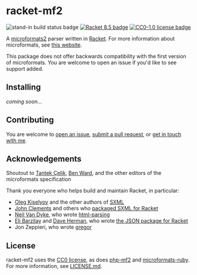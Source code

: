 # racket-mf2
![stand-in build status badge](https://img.shields.io/static/v1?label=build&message=failing&color=D73A49)
[![Racket 8.5 badge](https://img.shields.io/badge/Racket-8.5-3e5ba9.svg?logo=data:image/svg+xml;base64,PD94bWwgdmVyc2lvbj0iMS4wIiBlbmNvZGluZz0idXRmLTgiPz4NCjwhLS0gR2VuZXJhdG9yOiBB%0D%0AZG9iZSBJbGx1c3RyYXRvciAxNS4xLjAsIFNWRyBFeHBvcnQgUGx1Zy1JbiAuIFNWRyBWZXJzaW9u%0D%0AOiA2LjAwIEJ1aWxkIDApICAtLT4NCjwhRE9DVFlQRSBzdmcgUFVCTElDICItLy9XM0MvL0RURCBT%0D%0AVkcgMS4xLy9FTiIgImh0dHA6Ly93d3cudzMub3JnL0dyYXBoaWNzL1NWRy8xLjEvRFREL3N2ZzEx%0D%0ALmR0ZCI+DQo8c3ZnIHZlcnNpb249IjEuMSIgaWQ9ImNpcmNsZV9waWVjZXMiIHhtbG5zPSJodHRw%0D%0AOi8vd3d3LnczLm9yZy8yMDAwL3N2ZyIgeG1sbnM6eGxpbms9Imh0dHA6Ly93d3cudzMub3JnLzE5%0D%0AOTkveGxpbmsiIHg9IjBweCINCgkgeT0iMHB4IiB3aWR0aD0iNTExLjg3NXB4IiBoZWlnaHQ9IjUx%0D%0AMS44MjRweCIgdmlld0JveD0iMCAwIDUxMS44NzUgNTExLjgyNCIgZW5hYmxlLWJhY2tncm91bmQ9%0D%0AIm5ldyAwIDAgNTExLjg3NSA1MTEuODI0Ig0KCSB4bWw6c3BhY2U9InByZXNlcnZlIj4NCjxjaXJj%0D%0AbGUgaWQ9ImNpcmNsZSIgZmlsbD0iI0ZGRkZGRiIgY3g9IjI1Ni4yNTIiIGN5PSIyNTUuOTg2IiBy%0D%0APSIyNTMuMDkzIi8+DQo8cGF0aCBpZD0iYmx1ZS1waWVjZSIgZmlsbD0iIzNFNUJBOSIgZD0iTTQ1%0D%0ANS4zOTgsNDEyLjE5N2MzMy43OTItNDMuMDIxLDUzLjk0Ni05Ny4yNjIsNTMuOTQ2LTE1Ni4yMTEN%0D%0ACgljMC0xMzkuNzc5LTExMy4zMTMtMjUzLjA5My0yNTMuMDkzLTI1My4wOTNjLTMwLjQwNiwwLTU5%0D%0ALjU1OCw1LjM2Ny04Ni41NjYsMTUuMTk3QzI3Mi40MzUsNzEuOTg5LDQwOC4zNDksMjQ3LjgzOSw0%0D%0ANTUuMzk4LDQxMi4xOTd6DQoJIi8+DQo8cGF0aCBpZD0ibGVmdC1yZWQtcGllY2UiIGZpbGw9IiM5%0D%0ARjFEMjAiIGQ9Ik0yMjAuMDAzLDE2NC4zMzdjLTM5LjQ4MS00Mi41MzMtODMuNjk1LTc2LjMxMi0x%0D%0AMzAuNTIzLTk4LjcxNQ0KCUMzNi41NzMsMTEyLjAxMSwzLjE1OSwxODAuMDkyLDMuMTU5LDI1NS45%0D%0AODZjMCw2My44MTQsMjMuNjI2LDEyMi4xMDQsNjIuNTk3LDE2Ni42MjMNCglDMTAwLjExMSwzMTku%0D%0AMzkyLDE2NC42OTcsMjE5LjkwNywyMjAuMDAzLDE2NC4zMzd6Ii8+DQo8cGF0aCBpZD0iYm90dG9t%0D%0ALXJlZC1waWVjZSIgZmlsbD0iIzlGMUQyMCIgZD0iTTI2Ni42MzgsMjIxLjcyN2MtNTQuNzkyLDU5%0D%0ALjA1MS0xMDkuMzkyLDE2Mi40MjItMTI5LjE1MiwyNTcuNzk0DQoJYzM1LjQxOSwxOC44NTcsNzUu%0D%0AODQsMjkuNTU5LDExOC43NjYsMjkuNTU5YzQ0LjEzMiwwLDg1LjYxOC0xMS4zMDYsMTIxLjc0LTMx%0D%0ALjE2M0MzNTcuMTcxLDM4MS43MTIsMzE3Ljg2OCwyOTMuNjA0LDI2Ni42MzgsMjIxLjcyNw0KCXoi%0D%0ALz4NCjwvc3ZnPg0K)](https://racket-lang.org)
[![CC0-1.0 license badge](https://img.shields.io/badge/License-CC0_1.0-428F7E.svg)](http://creativecommons.org/publicdomain/zero/1.0/)

A [microformats2](https://microformats.org/wiki/microformats2/) parser written in [Racket](https://racket-lang.org/). For more information about microformats, see [this website](https://microformats.io/).

This package does not offer backwards compatibility with the first version of microformats.
You are welcome to open an issue if you'd like to see support added.

## Installing

*coming soon...*

## Contributing

You are welcome to [open an issue](https://github.com/jacobwhall/racket-microformats/issues), [submit a pull request](https://github.com/jacobwhall/racket-microformats/pulls), or [get in touch with me](mailto:email@jacobhall.net).

## Acknowledgements

Shoutout to [Tantek Çelik](https://tantek.com/), [Ben Ward](https://benward.uk/), and the other editors of the microformats specification

Thank you everyone who helps build and maintain Racket, in particular:
- [Oleg Kiselyov](https://okmij.org/ftp/) and the other authors of [SXML](https://okmij.org/ftp/Scheme/xml.html#SXML-spec)
- [John Clements](https://www.brinckerhoff.org/) and others who [packaged SXML for Racket](https://github.com/jbclements/sxml/)
- [Neil Van Dyke](https://www.neilvandyke.org/), who wrote [html-parsing](https://docs.racket-lang.org/html-parsing/index.html)
- [Eli Barzilay](https://www.barzilay.org/) and [Dave Herman](http://calculist.org/), who wrote [the JSON package for Racket](https://docs.racket-lang.org/json/index.html)
- Jon Zeppieri, who wrote [gregor](https://docs.racket-lang.org/gregor/index.html)

## License

racket-mf2 uses the [CC0 license](http://creativecommons.org/publicdomain/zero/1.0/), as does [php-mf2](https://github.com/microformats/php-mf2) and [microformats-ruby](https://github.com/microformats/microformats-ruby/).
For more information, see [LICENSE.md](LICENSE.md).
